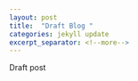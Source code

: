 ```yaml
---
layout: post
title:  "Draft Blog "
categories: jekyll update
excerpt_separator: <!--more-->
---
```


Draft post

